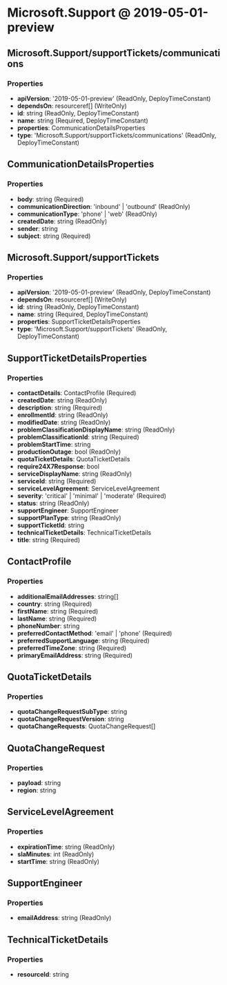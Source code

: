 # Microsoft.Support @ 2019-05-01-preview

## Microsoft.Support/supportTickets/communications
### Properties
* **apiVersion**: '2019-05-01-preview' (ReadOnly, DeployTimeConstant)
* **dependsOn**: resourceref[] (WriteOnly)
* **id**: string (ReadOnly, DeployTimeConstant)
* **name**: string (Required, DeployTimeConstant)
* **properties**: CommunicationDetailsProperties
* **type**: 'Microsoft.Support/supportTickets/communications' (ReadOnly, DeployTimeConstant)

## CommunicationDetailsProperties
### Properties
* **body**: string (Required)
* **communicationDirection**: 'inbound' | 'outbound' (ReadOnly)
* **communicationType**: 'phone' | 'web' (ReadOnly)
* **createdDate**: string (ReadOnly)
* **sender**: string
* **subject**: string (Required)

## Microsoft.Support/supportTickets
### Properties
* **apiVersion**: '2019-05-01-preview' (ReadOnly, DeployTimeConstant)
* **dependsOn**: resourceref[] (WriteOnly)
* **id**: string (ReadOnly, DeployTimeConstant)
* **name**: string (Required, DeployTimeConstant)
* **properties**: SupportTicketDetailsProperties
* **type**: 'Microsoft.Support/supportTickets' (ReadOnly, DeployTimeConstant)

## SupportTicketDetailsProperties
### Properties
* **contactDetails**: ContactProfile (Required)
* **createdDate**: string (ReadOnly)
* **description**: string (Required)
* **enrollmentId**: string (ReadOnly)
* **modifiedDate**: string (ReadOnly)
* **problemClassificationDisplayName**: string (ReadOnly)
* **problemClassificationId**: string (Required)
* **problemStartTime**: string
* **productionOutage**: bool (ReadOnly)
* **quotaTicketDetails**: QuotaTicketDetails
* **require24X7Response**: bool
* **serviceDisplayName**: string (ReadOnly)
* **serviceId**: string (Required)
* **serviceLevelAgreement**: ServiceLevelAgreement
* **severity**: 'critical' | 'minimal' | 'moderate' (Required)
* **status**: string (ReadOnly)
* **supportEngineer**: SupportEngineer
* **supportPlanType**: string (ReadOnly)
* **supportTicketId**: string
* **technicalTicketDetails**: TechnicalTicketDetails
* **title**: string (Required)

## ContactProfile
### Properties
* **additionalEmailAddresses**: string[]
* **country**: string (Required)
* **firstName**: string (Required)
* **lastName**: string (Required)
* **phoneNumber**: string
* **preferredContactMethod**: 'email' | 'phone' (Required)
* **preferredSupportLanguage**: string (Required)
* **preferredTimeZone**: string (Required)
* **primaryEmailAddress**: string (Required)

## QuotaTicketDetails
### Properties
* **quotaChangeRequestSubType**: string
* **quotaChangeRequestVersion**: string
* **quotaChangeRequests**: QuotaChangeRequest[]

## QuotaChangeRequest
### Properties
* **payload**: string
* **region**: string

## ServiceLevelAgreement
### Properties
* **expirationTime**: string (ReadOnly)
* **slaMinutes**: int (ReadOnly)
* **startTime**: string (ReadOnly)

## SupportEngineer
### Properties
* **emailAddress**: string (ReadOnly)

## TechnicalTicketDetails
### Properties
* **resourceId**: string

